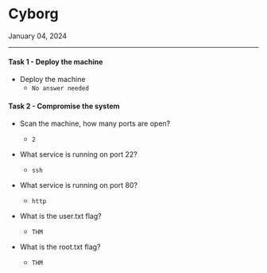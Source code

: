 # Cyborg

January 04, 2024

---------------------------

#### Task 1 - Deploy the machine

- Deploy the machine
	- `No answer needed`

#### Task 2 - Compromise the system

- Scan the machine, how many ports are open?
	- `2`

- What service is running on port 22?
	- `ssh`

- What service is running on port 80?
	- `http`

- What is the user.txt flag?
	- `THM`

- What is the root.txt flag?
	- `THM`
